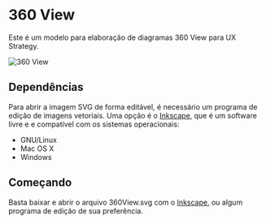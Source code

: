 # 360 View

Este é um modelo para elaboração de diagramas 360 View para UX Strategy.
 
![360 View](http://elmojunior.com/elmojunior/wp-elmojunior/wp-content/uploads/2017/11/diagrama-360-view-em-svg-1.png)

## Dependências

Para abrir a imagem SVG de forma editável, é necessário um programa de edição de imagens vetoriais. Uma opção é o [Inkscape](https://goo.gl/ufnpTR), que é um software livre e e compatível com os sistemas operacionais:

- GNU/Linux
- Mac OS X
- Windows

## Começando

Basta baixar e abrir o arquivo 360View.svg com o [Inkscape](https://goo.gl/ufnpTR), ou algum programa de edição de sua preferência. 

